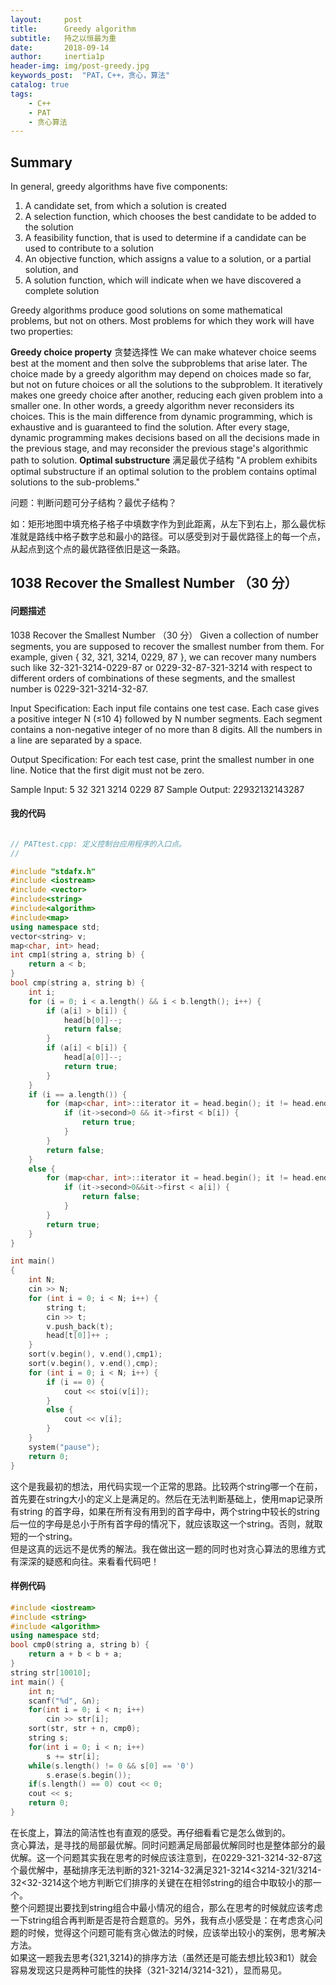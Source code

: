 ```yaml
---
layout:     post
title:      Greedy algorithm
subtitle:   持之以恒最为重
date:       2018-09-14
author:     inertia1p
header-img: img/post-greedy.jpg
keywords_post:  "PAT，C++，贪心，算法"
catalog: true
tags:
    - C++
    - PAT
    - 贪心算法
---
```


## Summary

In general, greedy algorithms have five components:

1. A candidate set, from which a solution is created
2. A selection function, which chooses the best candidate to be added to the solution
3. A feasibility function, that is used to determine if a candidate can be used to contribute to a solution
4. An objective function, which assigns a value to a solution, or a partial solution, and
5. A solution function, which will indicate when we have discovered a complete solution

Greedy algorithms produce good solutions on some mathematical problems, but not on others. Most problems for which they work will have two properties:

**Greedy choice property** 贪婪选择性
We can make whatever choice seems best at the moment and then solve the subproblems that arise later. The choice made by a greedy algorithm may depend on choices made so far, but not on future choices or all the solutions to the subproblem. It iteratively makes one greedy choice after another, reducing each given problem into a smaller one. In other words, a greedy algorithm never reconsiders its choices. This is the main difference from dynamic programming, which is exhaustive and is guaranteed to find the solution. After every stage, dynamic programming makes decisions based on all the decisions made in the previous stage, and may reconsider the previous stage's algorithmic path to solution.
**Optimal substructure** 满足最优子结构
"A problem exhibits optimal substructure if an optimal solution to the problem contains optimal solutions to the sub-problems."


问题：判断问题可分子结构？最优子结构？

如：矩形地图中填充格子格子中填数字作为到此距离，从左下到右上，那么最优标准就是路线中格子数字总和最小的路径。可以感受到对于最优路径上的每一个点，从起点到这个点的最优路径依旧是这一条路。


## 1038 Recover the Smallest Number （30 分）

#### 问题描述
1038 Recover the Smallest Number （30 分）
Given a collection of number segments, you are supposed to recover the smallest number from them. For example, given { 32, 321, 3214, 0229, 87 }, we can recover many numbers such like 32-321-3214-0229-87 or 0229-32-87-321-3214 with respect to different orders of combinations of these segments, and the smallest number is 0229-321-3214-32-87.

Input Specification:
Each input file contains one test case. Each case gives a positive integer N (≤10
​4) followed by N number segments. Each segment contains a non-negative integer of no more than 8 digits. All the numbers in a line are separated by a space.

Output Specification:
For each test case, print the smallest number in one line. Notice that the first digit must not be zero.

Sample Input:
5 32 321 3214 0229 87
Sample Output:
22932132143287

#### 我的代码

```c++

// PATtest.cpp: 定义控制台应用程序的入口点。
//

#include "stdafx.h"
#include <iostream>
#include <vector>
#include<string>
#include<algorithm>
#include<map>
using namespace std;
vector<string> v;
map<char, int> head;
int cmp1(string a, string b) {
	return a < b;
}
bool cmp(string a, string b) {
	int i;
	for (i = 0; i < a.length() && i < b.length(); i++) {
		if (a[i] > b[i]) {
			head[b[0]]--;
			return false;
		}
		if (a[i] < b[i]) {
			head[a[0]]--;
			return true;
		}
	}
	if (i == a.length()) {
		for (map<char, int>::iterator it = head.begin(); it != head.end(); it++) {
			if (it->second>0 && it->first < b[i]) {
				return true;
			}
		}
		return false;
	}
	else {
		for (map<char, int>::iterator it = head.begin(); it != head.end(); it++) {
			if (it->second>0&&it->first < a[i]) {
				return false;
			}
		}
		return true;
	}
}

int main()
{
	int N;
	cin >> N;
	for (int i = 0; i < N; i++) {
		string t;
		cin >> t;
		v.push_back(t);
		head[t[0]]++ ;
	}
	sort(v.begin(), v.end(),cmp1);
	sort(v.begin(), v.end(),cmp);
	for (int i = 0; i < N; i++) {
		if (i == 0) {
			cout << stoi(v[i]);
		}
		else {
			cout << v[i];
		}
	}
	system("pause");
	return 0;
}
```

这个是我最初的想法，用代码实现一个正常的思路。比较两个string哪一个在前，首先要在string大小的定义上是满足的。然后在无法判断基础上，使用map记录所有string 的首字母，如果在所有没有用到的首字母中，两个string中较长的string后一位的字母是总小于所有首字母的情况下，就应该取这一个string。否则，就取短的一个string。  
但是这真的远远不是优秀的解法。我在做出这一题的同时也对贪心算法的思维方式有深深的疑惑和向往。来看看代码吧！

#### 样例代码

```c++
#include <iostream>
#include <string>
#include <algorithm>
using namespace std;
bool cmp0(string a, string b) {
    return a + b < b + a;
}
string str[10010];
int main() {
    int n;
    scanf("%d", &n);
    for(int i = 0; i < n; i++)
        cin >> str[i];
    sort(str, str + n, cmp0);
    string s;
    for(int i = 0; i < n; i++)
        s += str[i];
    while(s.length() != 0 && s[0] == '0')
        s.erase(s.begin());
    if(s.length() == 0) cout << 0;
    cout << s;
    return 0;
}
```


在长度上，算法的简洁性也有直观的感受。再仔细看看它是怎么做到的。  
贪心算法，是寻找的局部最优解。同时问题满足局部最优解同时也是整体部分的最优解。这一个问题其实我在思考的时候应该注意到，在0229-321-3214-32-87这个最优解中，基础排序无法判断的321-3214-32满足321-3214<3214-321/3214-32<32-3214这个地方判断它们排序的关键在在相邻string的组合中取较小的那一个。  
整个问题提出要找到string组合中最小情况的组合，那么在思考的时候就应该考虑一下string组合再判断是否是符合题意的。另外，我有点小感受是：在考虑贪心问题的时候，觉得这个问题可能有贪心做法的时候，应该举出较小的案例，思考解决方法。  
如果这一题我去思考{321,3214}的排序方法（虽然还是可能去想比较3和1）就会容易发现这只是两种可能性的抉择（321-3214/3214-321），显而易见。  
